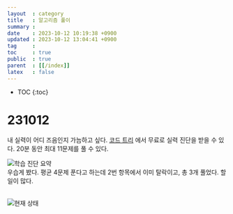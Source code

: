 ```yaml
---
layout  : category
title   : 알고리즘 풀이
summary : 
date    : 2023-10-12 10:19:38 +0900
updated : 2023-10-12 13:04:41 +0900
tag     : 
toc     : true
public  : true
parent  : [[/index]]
latex   : false
---
```

* TOC
{:toc}

# 231012
내 실력이 어디 즈음인지 가늠하고 싶다. [코드 트리](https://www.codetree.ai/landing/warm-up/0) 에서 무료로 실력 진단을 받을 수 있다. 20분 동안 최대 11문제를 풀 수 있다.

![학습 진단 요약](https://github.com/gaba42/gaba42.github.io/assets/106816837/19031e69-a4c1-4054-90a5-72cd23abc658)  
우습게 봤다. 평균 4문제 푼다고 하는데 2번 항목에서 이미 탈락이고, 총 3개 풀었다. 할 일이 많다.  
<br>

  
![현재 상태](https://github.com/gaba42/gaba42.github.io/assets/106816837/ca46d49c-f790-4237-907c-60172edf3997)





